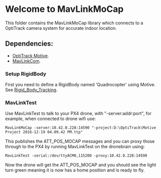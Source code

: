 # Welcome to MavLinkMoCap

This folder contains the MavLinkMoCap library which connects to a OptiTrack camera system
for accurate indoor location.

## Dependencies:
* [OptiTrack Motive](http://www.optitrack.com/products/motive/).
* [MavLinkCom](../MavLinkCom).

### Setup RigidBody

First you need to define a RigidBody named 'Quadrocopter' using Motive.
See [Rigid_Body_Tracking](http://wiki.optitrack.com/index.php?title=Rigid_Body_Tracking).

### MavLinkTest

Use MavLinkTest to talk to your PX4 drone, with "-server:addr:port", for example, when connected
to drone wifi use: 

    MavLinkMoCap -server:10.42.0.228:14590 "-project:D:\OptiTrack\Motive Project 2016-12-19 04.09.42 PM.ttp" 

This publishes the ATT_POS_MOCAP messages and you can proxy those through to the PX4 by running 
MavLinkTest on the dronebrain using:

    MavLinkTest -serial:/dev/ttyACM0,115200 -proxy:10.42.0.228:14590

Now the drone will get the ATT_POS_MOCAP and you should see the light turn green meaning it is
now has a home position and is ready to fly.


